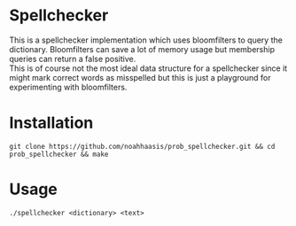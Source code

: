 # Spellchecker
This is a spellchecker implementation which uses bloomfilters to query the dictionary.
Bloomfilters can save a lot of memory usage but membership queries can return a false positive.<br>
This is of course not the most ideal data structure for a spellchecker since it might mark correct words as misspelled but this is just a playground for experimenting with bloomfilters.

# Installation
`git clone https://github.com/noahhaasis/prob_spellchecker.git && cd prob_spellchecker && make`

# Usage
`./spellchecker <dictionary> <text>`
